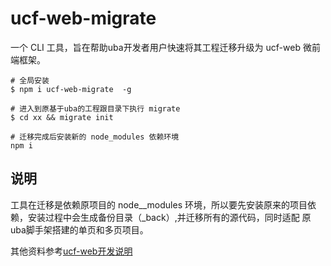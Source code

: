 # ucf-web-migrate
一个 CLI 工具，旨在帮助uba开发者用户快速将其工程迁移升级为 ucf-web 微前端框架。
```
# 全局安装
$ npm i ucf-web-migrate  -g

# 进入到原基于uba的工程跟目录下执行 migrate 
$ cd xx && migrate init

# 迁移完成后安装新的 node_modules 依赖环境
npm i
```

## 说明

工具在迁移是依赖原项目的 node__modules 环境，所以要先安装原来的项目依赖，安装过程中会生成备份目录（_back）,并迁移所有的源代码，同时适配 原uba脚手架搭建的单页和多页项目。

其他资料参考[ucf-web开发说明](https://www.yuque.com/ucf-web/book)
